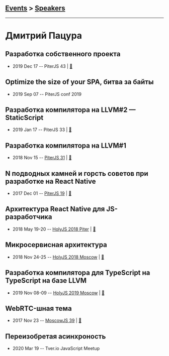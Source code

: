 ## [Events](../README.md) > [Speakers](../speakers.md)
---

# Дмитрий Пацура

## Разработка собственного проекта
- 2019 Dec 17 -- PiterJS 43  | [:notebook:](https://github.com/piterjs/slides/blob/master/meetup=43/speech=own-project-development.pdf)  
## Optimize the size of your SPA, битва за байты
- 2019 Sep 07 -- PiterJS conf 2019    
## Разработка компилятора на LLVM#2 — StaticScript
- 2019 Jan 17 -- PiterJS 33  | [:notebook:](https://fs.piterjs.org/events/33/patsura.pdf)  
## Разработка компилятора на LLVM#1
- 2018 Nov 15 -- [PiterJS 31](https://www.youtube.com/watch?v=KjJn-J8d1Xc)  | [:notebook:](https://fs.piterjs.org/events/31/patsura.pdf)  
## N подводных камней и горсть советов при разработке на React Native
- 2017 Dec 01 -- [PiterJS 19](https://www.youtube.com/watch?v=qehnKIu30mY)  | [:notebook:](https://github.com/piterjs/piterjs.org/blob/master/events/19/3_%D0%94%D0%BC%D0%B8%D1%82%D1%80%D0%B8%D0%B9_%D0%9F%D0%B0%D1%86%D1%83%D1%80%D0%B0.pdf)  
## Архитектура React Native для JS-разработчика
- 2018 May 19-20 -- [HolyJS 2018 Piter](https://youtu.be/v4MnR41SHZc)  | [:notebook:](https://assets.ctfassets.net/nn534z2fqr9f/4as61mVuDmKK8WmeqkqWmk/c143a714e75cb61f9cd924a6cf37d9af/Dmitry_ReactNative.pdf)  
## Микросервисная архитектура
- 2018 Nov 24-25 -- [HolyJS 2018 Moscow](https://www.youtube.com/watch?v=wXaoKroEnp4)  | [:notebook:](https://assets.ctfassets.net/nn534z2fqr9f/6ctXGTntFSAUIeaSymC8uG/d67d6379d4880dba71ab0ade0db5e480/Dmitriy_Patsura_Mikroservisnaya_arkhitektura.pdf)  
## Разработка компилятора для TypeScript на TypeScript на базе LLVM
- 2019 Nov 08-09 -- [HolyJS 2019 Moscow](https://www.youtube.com/watch?v=gS9a_NBHdw0)  | [:notebook:](https://assets.ctfassets.net/nn534z2fqr9f/4dnzHnvgHQyqpslzZzkWlD/e1dc116fb57e29a424518fd6452b5197/100711_626459496_Dmitriy_Patsura_Razrabotka_kompilyatora_dlya_TypeScript_na_TypeScript_na_baze_LLVM.pdf)  
## WebRTC-шная тема
- 2017 Nov 23 -- [MoscowJS 39](https://www.youtube.com/watch?v=nqigzFbAYM0)  | [:notebook:](https://cloud.mail.ru/public/8Cts/eLoH5k7i7)  
## Переизобретая асинхроность
- 2020 Mar 19 -- Tver.io JavaScript Meetup    
